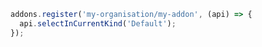 ```js filename="my-addon/src/manager.js|ts" renderer="common" language="js"
addons.register('my-organisation/my-addon', (api) => {
  api.selectInCurrentKind('Default');
});
```


